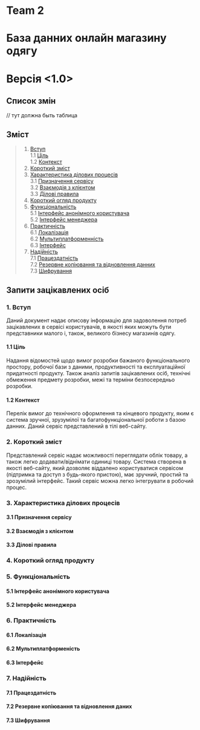 # Team 2

# База данних онлайн магазину одягу

# Версія <1.0>

## Список змін

// тут должна быть таблица

## Зміст

> 1. [ Вступ](#Вступ)  
>    1.1 [ Ціль](#Ціль)  
>    1.2 [ Контекст](#Контекст)
> 2. [ Короткий зміст](#Короткий-зміст)
> 3. [ Характеристика ділових процесів](#Характеристика-ділових-процесів)  
>    3.1 [ Призначення сервісу](#Призначення-сервісу)  
>    3.2 [ Взаємодія з клієнтом](#Взаємодія-з-клієнтом)  
>    3.3 [ Ділові правила](#Ділові-правила)
> 4. [ Короткий огляд продукту](#Короткий-огляд-продукту)
> 5. [ Функціональність](#Функціональність)  
>    5.1 [ Інтерфейс анонімного користувача](#Інтерфейс-анонімного-користувача)  
>    5.2 [ Інтерфейс менеджера](#Інтерфейс-менеджера)
> 6. [ Практичність](#Практичність)  
>    6.1 [ Локалізація](#Локалізація)  
>    6.2 [ Мультиплатформенність](#Мультиплатформеність)  
>    6.3 [ Інтерфейс](#Інтерфейс)
> 7. [ Надійність](#Надійність)  
>    7.1 [ Працездатність](#Працездатність)  
>    7.2 [ Резервне копіювання та відновлення данних](#Резервне-копіювання-та-відновлення-даних)  
>    7.3 [ Шифрування](#Шифрування)

## Запити зацікавлених осіб

### 1.<a name="Вступ"> Вступ</a>

Даний документ надає описову інформацію для задоволення потреб зацікавлених в сервісі користувачів, в якості яких можуть бути представники малого і, також, великого бізнесу магазинів одягу.

#### 1.1<a name="Ціль"> Ціль</a>

Надання відомостей щодо вимог розробки бажаного функціонального простору, робочої бази з даними, продуктивності та експлуатаційної придатності продукту. Також аналіз запитів зацікавлених осіб, технічні обмеження предмету розробки, межі та терміни безпосередньо розробки.

#### 1.2<a name="Контекст"> Контекст</a>

Перелік вимог до технічного оформлення та кінцевого продукту, яким є система зручної, зрузумілої та багатофункціональної роботи з базою данних. Даний сервіс представлений в тілі веб-сайту.

### 2.<a name="Короткий-зміст"> Короткий зміст</a>

Представлений сервіс надає можливості переглядати облік товару, а також легко додавати/віднімати одиниці товару. Система створена в якості веб-сайту, який дозволяє віддалено користуватися сервісом (підтримка та доступ з будь-якого пристою), має зручний, простий та зрозумілий інтерфейс. Такий сервіс можна легко інтегрувати в робочий процес.

### 3.<a name="Характеристика-ділових-процесів"> Характеристика ділових процесів</a>

#### 3.1<a name="Призначення-сервісу"> Призначення сервісу</a>

#### 3.2<a name="Взаємодія-з-клієнтом"> Взаємодія з клієнтом</a>

#### 3.3<a name="Ділові-правила"> Ділові правила</a>

### 4.<a name="Короткий-огляд-продукту"> Короткий огляд продукту</a>

### 5.<a name="Функціональність"> Функціональність</a>

#### 5.1<a name = "Інтерфейс-aнонімного-користувача"> Інтерфейс анонімного користувача

</a>

#### 5.2<a name = "Інтерфейс-менеджера"> Інтерфейс менеджера</a>

### 6.<a name="Практичність"> Практичність</a>

#### 6.1<a name="Локалізація"> Локалізація</a>

#### 6.2<a name="Мультиплатформеність"> Мультиплатформеність</a>

#### 6.3<a name="Інтерфейс"> Інтерфейс</a>

### 7.<a name="Надійність"> Надійність</a>

#### 7.1<a name="Працездатність"> Працездатність</a>

#### 7.2<a name="Резервне-копіювання-та-відновлення-даних"> Резервне копіювання та відновлення даних</a>

#### 7.3<a name="Шифрування"> Шифрування</a>
